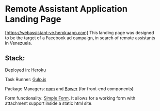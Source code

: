 # Remote Assistant Application Landing Page

[https://webassistant-ve.herokuapp.com]
This landing page was designed to be the target of a Facebook ad campaign, in search of remote assistants in Venezuela.

Stack:
---

Deployed in: [Heroku](http://heroku.com/)

Task Runner: [Gulp.js](http://gulpjs.com/)

Package Managers: [npm](https://www.npmjs.com/) and [Bower](https://bower.io/) (for front-end components)

Form functionality: [Simple Form](https://getsimpleform.com/). It allows for a working form with attachment support inside a static html site.